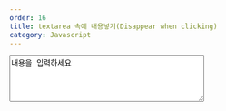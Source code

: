```yaml
---
order: 16
title: textarea 속에 내용넣기(Disappear when clicking)
category: Javascript
---
```


<textarea cols=40 rows=5 onclick="if(this.value=='내용을 입력하세요'){this.value=''}">내용을 입력하세요</textarea>
